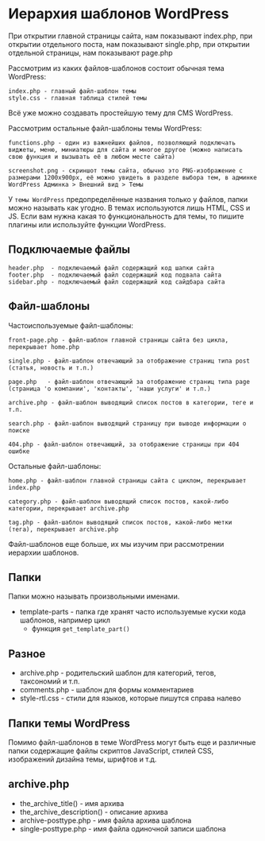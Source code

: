 # Иерархия шаблонов WordPress
При открытии главной страницы сайта, нам показывают index.php, при открытии отдельного поста, нам показывают single.php, при открытии отдельной страницы, нам показывают page.php

Рассмотрим из каких файлов-шаблонов состоит обычная тема WordPress:

    index.php - главный файл-шаблон темы
    style.css - главная таблица стилей темы

Всё уже можно создавать простейшую тему для CMS WordPress.

Рассмотрим остальные файл-шаблоны темы WordPress:

    functions.php - один из важнейших файлов, позволяющий подключать виджеты, меню, миниатюры для сайта и многое другое (можно написать свою функция и вызывать её в любом месте сайта)

    screenshot.png - скриншот темы сайта, обычно это PNG-изображение с размерами 1200x900px, её можно увидеть в разделе выбора тем, в админке WordPress Админка > Внешний вид > Темы

У `темы WordPress` предопределённые названия только у файлов, папки можно называть как угодно. В темах используются лишь HTML, CSS и JS. Если вам нужна какая то функциональность для темы, то пишите плагины или используйте функции WordPress.

## Подключаемые файлы

    header.php  - подключаемый файл содержащий код шапки сайта
    footer.php  - подключаемый файл содержащий код подвала сайта
    sidebar.php - подключаемый файл содержащий код сайдбара сайта

## Файл-шаблоны
Частоиспользуемые файл-шаблоны:

    front-page.php - файл-шаблон главной страницы сайта без цикла, перекрывает home.php

    single.php - файл-шаблон отвечающий за отображение страниц типа post (статья, новость и т.п.)

    page.php   - файл-шаблон отвечающий за отображение страниц типа page (страница 'о компании', 'контакты', 'наши услуги' и т.п.)

    archive.php - файл-шаблон выводящий список постов в категории, теге и т.п.

    search.php - файл-шаблон выводящий страницу при выводе информации о поиске

    404.php - файл-шаблон отвечающий, за отображение страницы при 404 ошибке

Остальные файл-шаблоны:

    home.php - файл-шаблон главной страницы сайта с циклом, перекрывает index.php
    
    category.php - файл-шаблон выводящий список постов, какой-либо категории, перекрывает archive.php
    
    tag.php - файл-шаблон выводящий список постов, какой-либо метки (тега), перекрывает archive.php

Файл-шаблонов еще больше, их мы изучим при рассмотрении иерархии шаблонов.

## Папки
Папки можно называть произвольными именами.
- template-parts - папка где хранят часто используемые куски кода шаблонов, например цикл
    - функция `get_template_part()`

## Разное
- archive.php - родительский шаблон для категорий, тегов, таксономий и т.п.
- comments.php - шаблон для формы комментариев
- style-rtl.css - стили для языков, которые пишутся справа налево

## Папки темы WordPress
Помимо файл-шаблонов в теме WordPress могут быть еще и различные папки содержащие файлы скриптов JavaScript, стилей CSS, изображений дизайна темы, шрифтов и т.д.

## archive.php
- the_archive_title() - имя архива
- the_archive_description() - описание архива
- archive-posttype.php - имя файла архива шаблона
- single-posttype.php - имя файла одиночной записи шаблона
